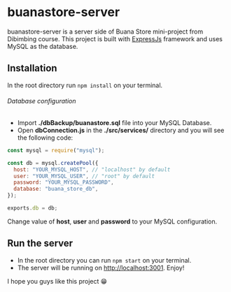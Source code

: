 # buanastore-server
buanastore-server is a server side of Buana Store mini-project from Dibimbing course. This project is built with [ExpressJs](https://www.npmjs.com/package/express) framework and uses MySQL as the database.

## Installation
In the root directory run `npm install` on your terminal.

###### Database configuration
- Import **./dbBackup/buanastore.sql** file into your MySQL Database.
- Open **dbConnection.js** in the **./src/services/** directory and you will see the following code:
```javascript
const mysql = require("mysql");

const db = mysql.createPool({
  host: "YOUR_MYSQL_HOST", // "localhost" by default
  user: "YOUR_MYSQL_USER", // "root" by default
  password: "YOUR_MYSQL_PASSWORD",
  database: "buana_store_db",
});

exports.db = db;
```
Change value of **host**, **user** and **password** to your MySQL configuration.

## Run the server
- In the root directory you can run `npm start` on your terminal.
- The server will be running on [http://localhost:3001](http://localhost:3001). Enjoy!

I hope you guys like this project :grin: